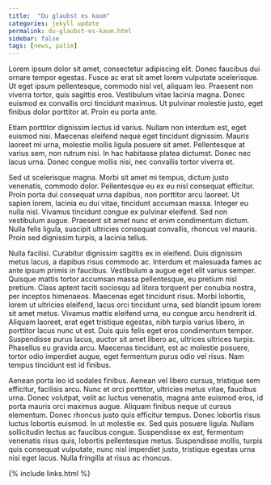 ```yaml
---
title:  "Du glaubst es kaum"
categories: jekyll update
permalink: du-glaubst-es-kaum.html
sidebar: false
tags: [news, palim]
---
```


Lorem ipsum dolor sit amet, consectetur adipiscing elit. Donec faucibus dui ornare tempor egestas. Fusce ac erat sit amet lorem vulputate scelerisque. Ut eget ipsum pellentesque, commodo nisl vel, aliquam leo. Praesent non viverra tortor, quis sagittis eros. Vestibulum vitae lacinia magna. Donec euismod ex convallis orci tincidunt maximus. Ut pulvinar molestie justo, eget finibus dolor porttitor at. Proin eu porta ante.

Etiam porttitor dignissim lectus id varius. Nullam non interdum est, eget euismod nisi. Maecenas eleifend neque eget tincidunt dignissim. Mauris laoreet mi urna, molestie mollis ligula posuere sit amet. Pellentesque at varius sem, non rutrum nisi. In hac habitasse platea dictumst. Donec nec lacus urna. Donec congue mollis nisi, nec convallis tortor viverra et.

Sed ut scelerisque magna. Morbi sit amet mi tempus, dictum justo venenatis, commodo dolor. Pellentesque eu ex eu nisl consequat efficitur. Proin porta dui consequat urna dapibus, non porttitor arcu laoreet. Ut sapien lorem, lacinia eu dui vitae, tincidunt accumsan massa. Integer eu nulla nisl. Vivamus tincidunt congue ex pulvinar eleifend. Sed non vestibulum augue. Praesent sit amet nunc et enim condimentum dictum. Nulla felis ligula, suscipit ultricies consequat convallis, rhoncus vel mauris. Proin sed dignissim turpis, a lacinia tellus.

Nulla facilisi. Curabitur dignissim sagittis ex in eleifend. Duis dignissim metus lacus, a dapibus risus commodo ac. Interdum et malesuada fames ac ante ipsum primis in faucibus. Vestibulum a augue eget elit varius semper. Quisque mattis tortor accumsan massa pellentesque, eu pretium nisl pretium. Class aptent taciti sociosqu ad litora torquent per conubia nostra, per inceptos himenaeos. Maecenas eget tincidunt risus. Morbi lobortis, lorem ut ultricies eleifend, lacus orci tincidunt urna, sed blandit ipsum lorem sit amet metus. Vivamus mattis eleifend urna, eu congue arcu hendrerit id. Aliquam laoreet, erat eget tristique egestas, nibh turpis varius libero, in porttitor lacus nunc ut est. Duis quis felis eget eros condimentum tempor. Suspendisse purus lacus, auctor sit amet libero ac, ultrices ultrices turpis. Phasellus eu gravida arcu. Maecenas tincidunt, est ac molestie posuere, tortor odio imperdiet augue, eget fermentum purus odio vel risus. Nam tempus tincidunt est id finibus.

Aenean porta leo id sodales finibus. Aenean vel libero cursus, tristique sem efficitur, facilisis arcu. Nunc et orci porttitor, ultricies metus vitae, faucibus urna. Donec volutpat, velit ac luctus venenatis, magna ante euismod eros, id porta mauris orci maximus augue. Aliquam finibus neque ut cursus elementum. Donec rhoncus justo quis efficitur tempus. Donec lobortis risus luctus lobortis euismod. In ut molestie ex. Sed quis posuere ligula. Nullam sollicitudin lectus ac faucibus congue. Suspendisse ex est, fermentum venenatis risus quis, lobortis pellentesque metus. Suspendisse mollis, turpis quis consequat vulputate, nunc nisl imperdiet justo, tristique egestas urna nisi eget lacus. Nulla fringilla at risus ac rhoncus.

{% include links.html %}
